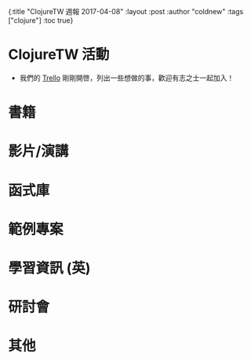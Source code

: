 {:title "ClojureTW 週報 2017-04-08"
:layout :post
:author "coldnew"
:tags  ["clojure"]
:toc true}

# ClojureTW 活動

* 我們的 [Trello](https://trello.com/b/odbLWaAr) 剛剛開啓，列出一些想做的事，歡迎有志之士一起加入！

# 書籍

# 影片/演講

# 函式庫

# 範例專案

# 學習資訊 (英)

# 研討會

# 其他

